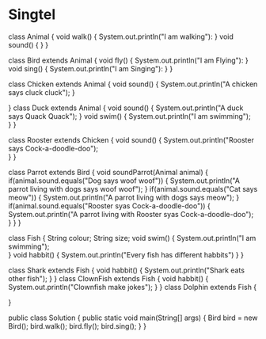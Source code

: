 # Singtel

class Animal
{
    void walk()
    {
        System.out.println("I am walking"):
     }
     void sound()
     {
     }
 }
 
 class Bird extends Animal
{
    void fly()
    {
        System.out.println("I am Flying"):
     }
     void sing()
     {
      System.out.println("I am Singing"):
     }
 }
 
 class Chicken extends Animal
 {
        void sound()
        {
         System.out.println("A chicken says cluck cluck");
        }
        
 }
 class Duck extends Animal
 {
        void sound()
        {
         System.out.println("A duck says Quack Quack");
        }
        void swim()
        {
          System.out.println("I am swimming");  
        }
 }
 
 class Rooster extends Chicken
 {
        void sound()
        {
        System.out.println("Rooster says Cock-a-doodle-doo");  
        }
 }
 
 class Parrot extends Bird
 {
        void soundParrot(Animal animal)
        {
         if(animal.sound.equals("Dog says woof woof"))
         {
         System.out.println("A parrot living with dogs says woof woof");
         }
         if(animal.sound.equals("Cat says meow"))
         {
         System.out.println("A parrot living with dogs says meow");
         }
         if(animal.sound.equals("Rooster syas Cock-a-doodle-doo"))
         {
         System.out.println("A parrot living with Rooster syas Cock-a-doodle-doo");
         }
        }
 }
 
 class Fish
 {
        String colour;
        String size;
        void swim()
        {
        System.out.println("I am swimming");  
        } 
        void habbit()
        {
        System.out.println("Every fish has different habbits")
        }
 }
 
 class Shark extends Fish
 {
        void habbit()
        {
        System.out.println("Shark eats other fish");
        }
 }
 class ClownFish extends Fish
 {
        void habbit()
        {
        System.out.println("Clownfish make jokes");
        }
 }
 class Dolphin extends Fish
 {
 
 }
 
 public class Solution
{
    public static void main(String[] args)
    {
        Bird bird = new Bird();
        bird.walk();
        bird.fly();
        bird.sing();
    }
 }
 
 
 
